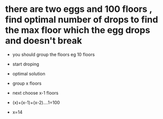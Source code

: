 # there are two eggs and 100 floors , find optimal number of drops to find the max floor which the egg drops and doesn't break

- you should group the floors eg 10 floors
- start droping

- optimal solution
- group x floors
- next choose x-1 floors
- (x)+(x-1)+(x-2)....1=100
- x=14
